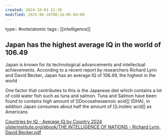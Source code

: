 ```yaml
---
created: 2024-10-03 21:38
modified: 2025-06-16T08:16:05-04:00
---
```

type:: #note/atomic 
tags::  [[intelligence]]
## Japan has the highest average IQ in the world of 106.49

Japan is known for its technological advancements and intellectual achievements. According to a recent report by researchers Richard Lynn and David Becker, Japan has an average IQ of 106.49, the highest in the world

One factor that contributes to this is the Japanese diet which contains a lot of cold water fish such as tuna and salmon. Tuna and Salmon have been found to contains high amount of [[Docosahexaenoic acid]] (DHA), in addition Japan consumes about half the amount of [[Linoleic acid]] as Americans



[Countries by IQ - Average IQ by Country 2024](https://worldpopulationreview.com/country-rankings/average-iq-by-country)
[ulsterinstitute.org/ebook/THE INTELLIGENCE OF NATIONS - Richard Lynn, David Becker.pdf](https://www.ulsterinstitute.org/ebook/THE%20INTELLIGENCE%20OF%20NATIONS%20-%20Richard%20Lynn,%20David%20Becker.pdf)
